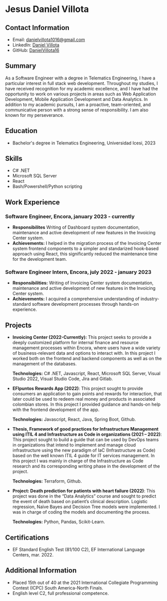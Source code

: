 # Jesus Daniel Villota

## Contact Information
- Email: danielvillota1016@gmail.com
- LinkedIn: [Daniel Villota](https://www.linkedin.com/in/daniel-villota-aa37a621b/)
- GitHub: [DanielVillota16](https://www.github.com/DanielVillota16)

## Summary
As a Software Engineer with a degree in Telematics Engineering, I have a particular interest in full stack web development. Throughout my studies, I have received recognition for my academic excellence, and I have had the opportunity to work on various projects in areas such as Web Application Development, Mobile Application Development and Data Analytics. In addition to my academic pursuits, I am a proactive, team-oriented, and communicative person with a strong sense of responsibility. I am also known for my perseverance.

## Education
- Bachelor's degree in Telematics Engineering, Universidad Icesi, 2023

## Skills
- C# .NET
- Microsoft SQL Server
- React
- Bash/Powershell/Python scripting

## Work Experience

### Software Engineer, Encora, january 2023 - currently
- **Responsibilites** Writing of Dashboard system documentation, maintenance and active development of new features in the Invoicing Center system.
- **Achievements:** I helped in the migration process of the Invoicing Center system frontend components to a simpler and standarized hook-based approach using React, this significantly reduced the maintenance time for the development team.

### Software Engineer Intern, Encora, july 2022 - january 2023
- **Responsibilities:** Writing of Invoicing Center system documentation, maintenance and active development of new features in the Invoicing Center system.
- **Achievements:** I acquired a comprehensive understanding of industry-standard software development processes through hands-on experience.

## Projects
- **Invoicing Center (2022-Currently):** This project seeks to provide a deeply customized platform for internal finance and resource management processes within Encora, where users have a wide variety of business-relevant data and options to interact with. In this project I worked both on the frontend  and backend components as well as on the management of the databases.

  **Technologies:** C# .NET, Javascript, React, Microsoft SQL Server, Visual Studio 2022, Visual Studio Code, Jira and  Gitlab.

- **EFIpuntos Rewards App (2022)**: This project sought to provide consumers an application to gain points and rewards for interaction, that later could be used to redeem real money and products in associated colombian stores. In this project I provided guidance and hands-on help with the frontend development of the app.

  **Technologies:** Javascript, React, Java, Spring Boot, Github.

- **Thesis, Framework of good practices for Infrastructure Management using ITIL 4 and Infrastructure as Code in organizations (2021 – 2022)**: This project sought to build a guide that can be used by DevOps teams in organizations that intend to implement and manage cloud infrastructure using the new paradigm of IaC (Infrastructure as Code) based on the well known ITIL 4 guide for IT services management. In this project I was mainly in charge of the Infrastructure as Code research and its corresponding writing phase in the development of the project.

  **Technologies:** Terraform, Github.

- **Project: Death prediction for patients with heart failure (2022)**: This project was done in the “Data Analytics” course and sought to predict the event of death based on patient’s clinical description. Logistic regression, Naïve Bayes and Decision Tree models were implemented. I was in charge of coding the models and documenting the process.

  **Technologies:** Python, Pandas, Scikit-Learn.

## Certifications
- EF Standard English Test (81/100 C2), EF International Language Centers, mar. 2022.

## Additional Information
- Placed 15th out of 40 at the 2021 International Collegiate Programming Contest (ICPC) South America-North Finals.
- English level C2, full professional competence.
